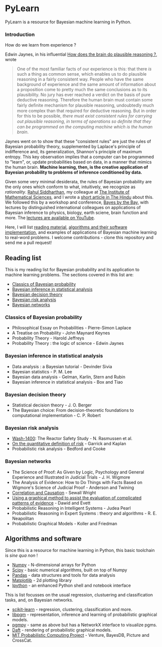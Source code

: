 PyLearn
=======

PyLearn is a resource for Bayesian machine learning in Python. 


### Introduction

How do we learn from experience ?   

Edwin Jaynes, in his influential [How does the brain do plausible reasoning ?](http://bayes.wustl.edu/etj/articles/brain.pdf), wrote

> One of the most familiar facts of our experience is this: that there *is* such a thing as common sense, which enables us to do plausible reasoning in a fairly consistent
way. People who have the same background of experience and the same amount
of information about a proposition come to pretty much the same conclusions as to
its plausibility. No jury has ever reached a verdict on the basis of pure deductive
reasoning. Therefore the human brain must contain some fairly deﬁnite mechanism
for plausible reasoning, undoubtedly much more complex than that required for
deductive reasoning. But in order for this to be possible, *there must exist consistent
rules for carrying out plausible reasoning, in terms of operations so deﬁnite that
they can be programmed on the computing machine which is the human brain*.

Jaynes went on to show that these "consistent rules" are just the rules of Bayesian probability theory, supplemented by Laplace's principle of indifference and, its generalization, Shannon's principle of maximum entropy. This key observation implies that a computer can be programmed to "learn", or, update probabilities based on data, in a manner that mimics the human brain. **Machine learning, then, is the creative application of Bayesian probability to problems of inference conditioned by data.** 

Given some very minimal desiderata, the rules of Bayesian probability are the only ones which conform to what, intuitively, we recognize as *rationality*.  [Rahul Siddharthan](https://www.imsc.res.in/~rsidd), my colleague at [The Institute of Mathematical Sciences](https://www.imsc.res.in), and I wrote a [short article in The Hindu](http://www.thehindu.com/sci-tech/science/article2747042.ece) about this. We followed this by a workshop and conference, [Bayes by the Bay](http://imsc50.imsc.res.in/article/bayes), with lectures by distinguished international colleagues on applications of Bayesian inference to physics, biology, earth sciene, brain function and more. The [lectures are available on YouTube](https://www.youtube.com/playlist?list=PLhkiT_RYTEU2dnkJVZ8Tvr9QQx6xVuL30).

Here, I will list [reading material](https://github.com/ronojoy/pylearn#reading-list), [algorithms and their software implementation](https://github.com/ronojoy/pylearn#algorithms-and-software), and examples of applications of Bayesian machine learning to real-word problems. I welcome contributions - clone this repository and send me a pull request!

## Reading list

This is my reading list for Bayesian probability and its application to machine learning problems. The sections covered in this list are:

- [Classics of Bayesian probability](https://github.com/ronojoy/pylearn#classics-of-bayesian-probability)
- [Bayesian inference in statistical analysis](https://github.com/ronojoy/pylearn#bayesian-inference-in-statistical-analysis)
- [Bayesian decision theory](https://github.com/ronojoy/pylearn#bayesian-decision-theory)
- [Bayesian risk analysis](https://github.com/ronojoy/pylearn#bayesian-risk-analysis)
- [Bayesian networks](https://github.com/ronojoy/pylearn#bayesian-networks)

### Classics of Bayesian probability
- Philosophical Essay on Probabilities - Pierre-Simon Laplace
- A Treatise on Probability - John Maynard Keynes
- Probability Theory - Harold Jeffreys
- Probability Theory : the logic of science - Edwin Jaynes

### Bayesian inference in statistical analysis
- Data analysis : a Bayesian tutorial - Devinder Sivia
- Bayesian statistics - P. M. Lee
- Bayesian data analysis - Gelman, Karlin, Stern and Rubin  
- Bayesian inference in statistical analysis - Box and Tiao


### Bayesian decision theory
- Statistical decision theory - J. O. Berger
- The Bayesian choice: From decision-theoretic foundations to computational implementation - C. P. Robert

### Bayesian risk analysis
- [Wash-1400](https://en.wikipedia.org/wiki/WASH-1400): The Reactor Safety Study - N. Rasmussen et al.
- [On the quantitative definition of risk](http://onlinelibrary.wiley.com/doi/10.1111/j.1539-6924.1981.tb01350.x/abstract;jsessionid=825CCFCF2B25EA36D722BB7B6E8EF3CB.f01t02) -  Garrick and Kaplan
- Probabilistic risk analysis - Bedford and Cooke

### Bayesian networks
- The Science of Proof: As Given by Logic, Psychology and General Experience and Illustrated in Judicial Trials - J. H. Wigmore
- The Analysis of Evidence: How to Do Things with Facts Based on Wigmore's Science of Judicial Proof - Anderson and Twining
- [Correlation and Causation](http://www.ssc.wisc.edu/soc/class/soc952/Wright/Wright_Correlation%20and%20Causation.pdf) - Sewall Wright
- [Using a graphical method to assist the evaluation of complicated patterns of evidence](http://www.ncjrs.gov/App/abstractdb/AbstractDBDetails.aspx?id=168682) - Dawid and Evett
- Probabilistic Reasoning in Intelligent Systems - Judea Pearl
- Probabilistic Reasoning in Expert Systems : theory and algorithms - R. E. Neapolitan
- Probabilistic Graphical Models - Koller and Friedman

## Algorithms and software

Since this is a resource for machine learning in Python, this basic toolchain is *sine qua non* !
- [Numpy](www.numpy.scipy.org) - N-dimensional arrays for Python
- [Scipy](www.scipy.org) - basic numerical algorithms, built on top of Numpy
- [Pandas](www.pandas.pydata.org) - data structures and tools for data analysis
- [Matplotlib](matplotlib.org) - 2d plotting library
- [Ipython](ipython.org) - an enhanced Python shell and notebook interface


This is list focusses on the usual regression, clustuering and classification tasks, and, on Bayesian networks. 

- [scikit-learn](http://scikit-learn.sourceforge.net/) - regression, clustering, classification and more.
- [libpgm](http://pythonhosted.org/libpgm/) - representation, inference and learning of probabilistic graphical models.
- [pgmpy](https://github.com/pgmpy) - same as above but has a NetworkX interface to visualize pgms.
- [Daft](https://github.com/dfm/daft) - rendering of probabilistic graphical models.
- [MIT Probabilistic Computing Project](http://probcomp.csail.mit.edu/) - Venture, BayesDB, Picture and CrossCat. 
